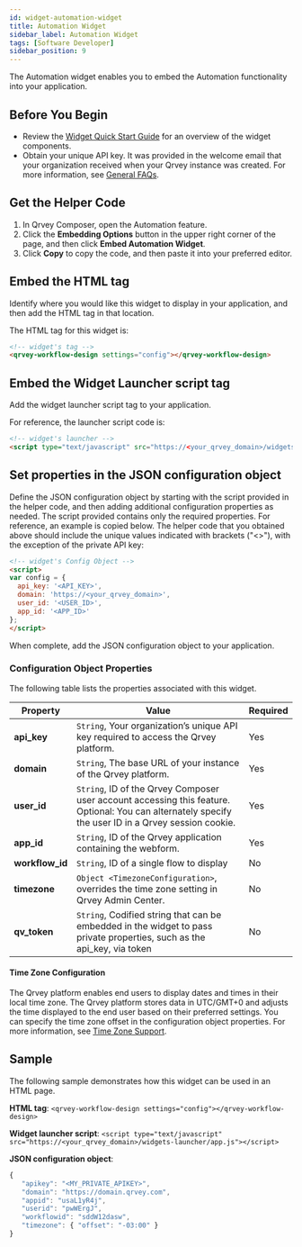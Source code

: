 ```yaml
---
id: widget-automation-widget
title: Automation Widget
sidebar_label: Automation Widget
tags: [Software Developer]
sidebar_position: 9
---
```


<div style={{textAlign: "justify"}}>

The Automation widget enables you to embed the Automation functionality into your application. 

## Before You Begin
* Review the [Widget Quick Start Guide](../overview-of-embedding.md) for an overview of the widget components. 
* Obtain your unique API key. It was provided in the welcome email that your organization received when your Qrvey instance was created. For more information, see [General FAQs](../../../getting-started/faqs.md).

## Get the Helper Code
1. In Qrvey Composer, open the Automation feature. 
2. Click the **Embedding Options** button in the upper right corner of the page, and then click **Embed Automation Widget**. 
3. Click **Copy** to copy the code, and then paste it into your preferred editor. 

## Embed the HTML tag
Identify where you would like this widget to display in your application, and then add the HTML tag in that location. 

The HTML tag for this widget is:
```html
<!-- widget's tag -->
<qrvey-workflow-design settings="config"></qrvey-workflow-design>
```

## Embed the Widget Launcher script tag
Add the widget launcher script tag to your application. 

For reference, the launcher script code is:
```html
<!-- widget's launcher -->
<script type="text/javascript" src="https://<your_qrvey_domain>/widgets-launcher/app.js"></script>
```

## Set properties in the JSON configuration object
Define the JSON configuration object by starting with the script provided in the helper code, and then adding additional configuration properties as needed. The script provided contains only the required properties. For reference, an example is copied below. The helper code that you obtained above should include the unique values indicated with brackets ("&lt;&gt;"), with the exception of the private API key:
```html
<!-- widget's Config Object -->
<script>
var config = {
  api_key: '<API_KEY>',
  domain: 'https://<your_qrvey_domain>',
  user_id: '<USER_ID>',
  app_id: '<APP_ID>'
};
</script>
```
When complete, add the JSON configuration object to your application. 

### Configuration Object Properties
The following table lists the properties associated with this widget. 

| **Property** | **Value** | **Required** |
| --- | --- | --- |
| **api_key** | `String`, Your organization’s unique API key required to access the Qrvey platform. | Yes |
| **domain** | `String`, The base URL of your instance of the Qrvey platform. | Yes | 
| **user_id** | `String`, ID of the Qrvey Composer user account accessing this feature. Optional: You can alternately specify the user ID in a Qrvey session cookie. | Yes  |
| **app_id** | `String`, ID of the Qrvey application containing the webform.| Yes |
| **workflow_id** | `String`, ID of a single flow to display | No |
| **timezone** | `Object <TimezoneConfiguration>`, overrides the time zone setting in Qrvey Admin Center. | No | 
| **qv_token** | `String`, Codified string that can be embedded in the widget to pass private properties, such as the api_key, via token | No |

#### Time Zone Configuration
The Qrvey platform enables end users to display dates and times in their local time zone. The Qrvey platform stores data in UTC/GMT+0 and adjusts the time displayed to the end user based on their preferred settings. You can specify the time zone offset in the configuration object properties. For more information, see [Time Zone Support](../../10-Timezone%20Settings/timezone-support.md). 

## Sample
The following sample demonstrates how this widget can be used in an HTML page.  

**HTML tag**:
`<qrvey-workflow-design settings="config"></qrvey-workflow-design>`

**Widget launcher script**:
`<script type="text/javascript" src="https://<your_qrvey_domain>/widgets-launcher/app.js"></script>`

**JSON configuration object**:
```js
{
   "apikey": "<MY_PRIVATE_APIKEY>",
   "domain": "https://domain.qrvey.com",
   "appid": "usaL1yR4j",
   "userid": "pwWErgJ",
   "workflowid": "sddW12dasw",
   "timezone": { "offset": "-03:00" }
}
```




</div>
